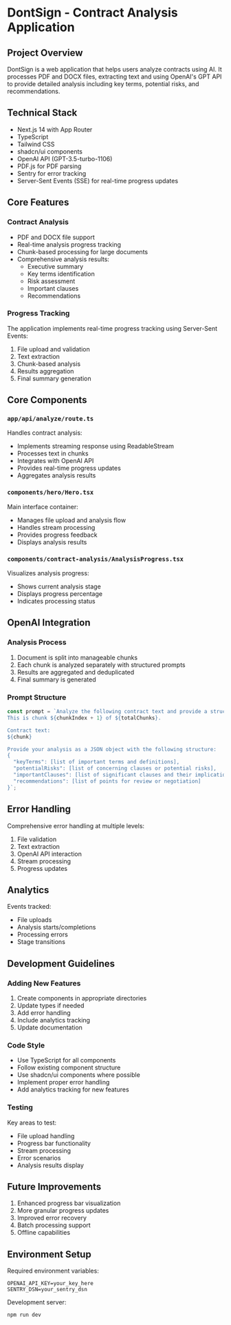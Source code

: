 # DontSign - Contract Analysis Application

## Project Overview
DontSign is a web application that helps users analyze contracts using AI. It processes PDF and DOCX files, extracting text and using OpenAI's GPT API to provide detailed analysis including key terms, potential risks, and recommendations.

## Technical Stack
- Next.js 14 with App Router
- TypeScript
- Tailwind CSS
- shadcn/ui components
- OpenAI API (GPT-3.5-turbo-1106)
- PDF.js for PDF parsing
- Sentry for error tracking
- Server-Sent Events (SSE) for real-time progress updates

## Core Features

### Contract Analysis
- PDF and DOCX file support
- Real-time analysis progress tracking
- Chunk-based processing for large documents
- Comprehensive analysis results:
  - Executive summary
  - Key terms identification
  - Risk assessment
  - Important clauses
  - Recommendations

### Progress Tracking
The application implements real-time progress tracking using Server-Sent Events:
1. File upload and validation
2. Text extraction
3. Chunk-based analysis
4. Results aggregation
5. Final summary generation

## Core Components

### `app/api/analyze/route.ts`
Handles contract analysis:
- Implements streaming response using ReadableStream
- Processes text in chunks
- Integrates with OpenAI API
- Provides real-time progress updates
- Aggregates analysis results

### `components/hero/Hero.tsx`
Main interface container:
- Manages file upload and analysis flow
- Handles stream processing
- Provides progress feedback
- Displays analysis results

### `components/contract-analysis/AnalysisProgress.tsx`
Visualizes analysis progress:
- Shows current analysis stage
- Displays progress percentage
- Indicates processing status

## OpenAI Integration

### Analysis Process
1. Document is split into manageable chunks
2. Each chunk is analyzed separately with structured prompts
3. Results are aggregated and deduplicated
4. Final summary is generated

### Prompt Structure
```typescript
const prompt = `Analyze the following contract text and provide a structured analysis in JSON format.
This is chunk ${chunkIndex + 1} of ${totalChunks}.

Contract text:
${chunk}

Provide your analysis as a JSON object with the following structure:
{
  "keyTerms": [list of important terms and definitions],
  "potentialRisks": [list of concerning clauses or potential risks],
  "importantClauses": [list of significant clauses and their implications],
  "recommendations": [list of points for review or negotiation]
}`;
```

## Error Handling
Comprehensive error handling at multiple levels:
1. File validation
2. Text extraction
3. OpenAI API interaction
4. Stream processing
5. Progress updates

## Analytics
Events tracked:
- File uploads
- Analysis starts/completions
- Processing errors
- Stage transitions

## Development Guidelines

### Adding New Features
1. Create components in appropriate directories
2. Update types if needed
3. Add error handling
4. Include analytics tracking
5. Update documentation

### Code Style
- Use TypeScript for all components
- Follow existing component structure
- Use shadcn/ui components where possible
- Implement proper error handling
- Add analytics tracking for new features

### Testing
Key areas to test:
- File upload handling
- Progress bar functionality
- Stream processing
- Error scenarios
- Analysis results display

## Future Improvements
1. Enhanced progress bar visualization
2. More granular progress updates
3. Improved error recovery
4. Batch processing support
5. Offline capabilities

## Environment Setup
Required environment variables:
```env
OPENAI_API_KEY=your_key_here
SENTRY_DSN=your_sentry_dsn
```

Development server:
```bash
npm run dev
```